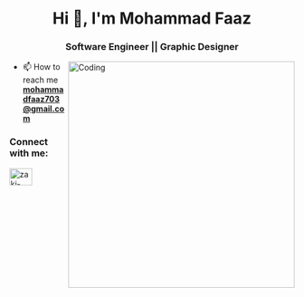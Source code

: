 <h1 align="center">Hi 👋, I'm Mohammad Faaz</h1>
<h3 align="center">Software Engineer || Graphic Designer</h3>
<img align="right" alt="Coding" width="400" src="https://cdn.dribbble.com/users/1162077/screenshots/3848914/programmer.gif">


- 📫 How to reach me **mohammadfaaz703@gmail.com**


<h3 align="left">Connect with me:</h3>
<p align="left">

<a href="https:////www.linkedin.com/in/mohammad-faaz-4b8b66259/" target="blank"><img align="center" src="https://raw.githubusercontent.com/rahuldkjain/github-profile-readme-generator/master/src/images/icons/Social/linked-in-alt.svg" alt="zaki-uddin-1b9245187" height="30" width="40" /></a>


</p>


<br/>

